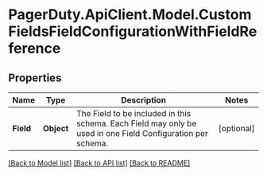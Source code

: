 # PagerDuty.ApiClient.Model.CustomFieldsFieldConfigurationWithFieldReference
## Properties

Name | Type | Description | Notes
------------ | ------------- | ------------- | -------------
**Field** | **Object** | The Field to be included in this schema. Each Field may only be used in one Field Configuration per schema. | [optional] 

[[Back to Model list]](../README.md#documentation-for-models) [[Back to API list]](../README.md#documentation-for-api-endpoints) [[Back to README]](../README.md)

